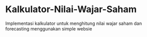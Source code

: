 # Kalkulator-Nilai-Wajar-Saham
Implementasi kalkulator untuk menghitung nilai wajar saham dan forecasting menggunakan simple websie
